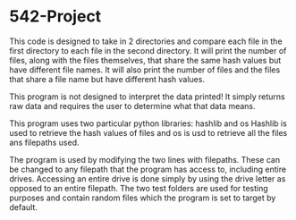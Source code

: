 # 542-Project

This code is designed to take in 2 directories and compare each file in the first
directory to each file in the second directory. It will print the number of
files, along with the files themselves, that share the same hash values but
have different file names. It will also print the number of files and the files
that share a file name but have different hash values.

This program is not designed to interpret the data printed!
It simply returns raw data and requires the user to determine what that data means.

This program uses two particular python libraries: hashlib and os
Hashlib is used to retrieve the hash values of files and os
is usd to retrieve all the files ans filepaths used.

The program is used by modifying the two lines with filepaths. These can be changed
to any filepath that the program has access to, including entire drives. Accessing
an entire drive is done simply by using the drive letter as opposed to an entire
filepath. The two test folders are used for testing purposes and contain random
files which the program is set to target by default.
